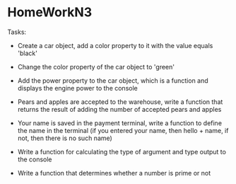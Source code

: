 # HomeWorkN3
Tasks:
- Create a car object, add a color property to it with the value equals 'black'

- Change the color property of the car object to 'green'

- Add the power property to the car object, which is a function and displays the engine power to the console

- Pears and apples are accepted to the warehouse, write a function that returns the result of adding the number of accepted pears and apples

- Your name is saved in the payment terminal, write a function to define the name in the terminal (if you entered your name, then hello + name, if not, then there is no such name)

- Write a function for calculating the type of argument and type output to the console

- Write a function that determines whether a number is prime or not
